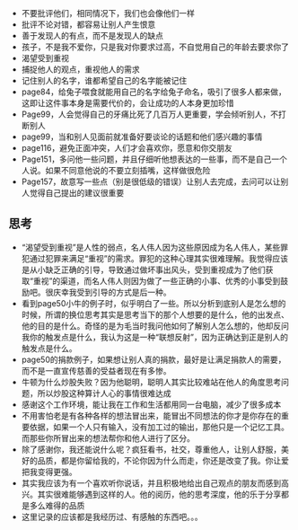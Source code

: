 - 不要批评他们，相同情况下，我们也会像他们一样
- 批评不论对错，都容易让别人产生恨意
- 善于发现人的有点，而不是发现人的缺点
- 孩子，不是我不爱你，只是我对你要求过高，不自觉用自己的年龄去要求你了
- 渴望受到重视
- 捕捉他人的观点，重视他人的需求
- 记住别人的名字，谁都希望自己的名字能被记住
- page84，给兔子喂食就能用自己的名字给兔子命名，吸引了很多人都来做，这即让这件事本身是需要代价的，会让成功的人本身更加珍惜
- Page99，人会觉得自己的牙痛比死了几百万人更重要，学会倾听别人，不打断别人
- page99，当和别人见面前就准备好要谈论的话题和他们感兴趣的事情
- page116，避免正面冲突，人们才会喜欢你，愿意和你交朋友
- Page151，多问他一些问题，并且仔细听他想表达的一些事，而不是自己一个人说。如果不同意他说的不要立刻插嘴，这样做很危险
- Page157，故意写一些点（别是很低级的错误）让别人去完成，去问可以让别人觉得自己提出的建议很重要

## 思考

- “渴望受到重视”是人性的弱点，名人伟人因为这些原因成为名人伟人，某些罪犯通过犯罪来满足“重视”的需求。罪犯的这种心理其实很难理解。我觉得应该是从小缺乏正确的引导，导致通过做坏事出风头，受到重视成为了他们获取“重视”的渠道，而名人伟人则因为做了一些正确的小事、优秀的小事受到鼓励吧。很庆幸我受到引导的方式是后一种。
- 看到page50小牛的例子时，似乎明白了一些。所以分析到底别人是怎么想的时候，所谓的换位思考其实是思考当下的那个人想要的是什么，他的出发点、他的目的是什么。奇怪的是为毛当时我问他如何了解别人怎么想的，他却反问我你的触发点是什么，我认为这是一种“联想反射”，因为正确达到正是别人的触发点是什么。
- page50的捐款例子，如果想让别人真的捐款，最好是让满足捐款人的需要，而不是一直宣传慈善的受益者现在有多惨。
- 牛顿为什么炒股失败？因为他聪明，聪明人其实比较难站在他人的角度思考问题，所以炒股这种算计人心的事情很难达成
- 感谢这个工作环境，能让我在工作和生活都用同一台电脑，减少了很多成本
- 不用害怕老是有各种各样的想法冒出来，能冒出不同想法的你才是你存在的重要依据，如果一个人只有输入，没有加工过的输出，那他只是一个记忆工具。而那些你所冒出来的想法帮你和他人进行了区分。
- 除了感谢你，我还能说什么呢？疯狂看书，社交，尊重他人，让别人舒服，美好的品质，都是你留给我的，不论你因为什么而走，你还是改变了我。你让爱把我变得更强。
- 其实我应该为有一个喜欢听你说话，并且积极地给出自己观点的朋友而感到高兴。其实很难能够遇到这样的人。他的阅历，他的思考深度，他的乐于分享都是多么难得的品质
- 这里记录的应该都是我经历过、有感触的东西吧。。。